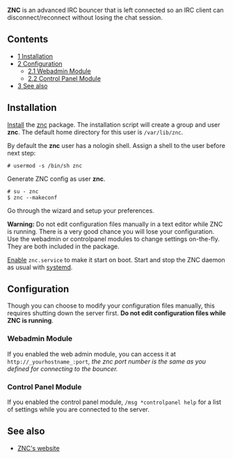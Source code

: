 **ZNC** is an advanced IRC bouncer that is left connected so an IRC client can disconnect/reconnect without losing the chat session.

## Contents

*   [1 Installation](#Installation)
*   [2 Configuration](#Configuration)
    *   [2.1 Webadmin Module](#Webadmin_Module)
    *   [2.2 Control Panel Module](#Control_Panel_Module)
*   [3 See also](#See_also)

## Installation

[Install](/index.php/Install "Install") the [znc](https://www.archlinux.org/packages/?name=znc) package. The installation script will create a group and user **znc**. The default home directory for this user is `/var/lib/znc`.

By default the **znc** user has a nologin shell. Assign a shell to the user before next step:

```
# usermod -s /bin/sh znc

```

Generate ZNC config as user **znc**.

```
# su - znc
$ znc --makeconf

```

Go through the wizard and setup your preferences.

**Warning:** Do not edit configuration files manually in a text editor while ZNC is running. There is a very good chance you will lose your configuration. Use the webadmin or controlpanel modules to change settings on-the-fly. They are both included in the package.

[Enable](/index.php/Enable "Enable") `znc.service` to make it start on boot. Start and stop the ZNC daemon as usual with [systemd](/index.php/Systemd "Systemd").

## Configuration

Though you can choose to modify your configuration files manually, this requires shutting down the server first. **Do not edit configuration files while ZNC is running**.

### Webadmin Module

If you enabled the web admin module, you can access it at `http://_yourhostname_:port`_, the znc port number is the same as you defined for connecting to the bouncer._

### Control Panel Module

If you enabled the control panel module, `/msg *controlpanel help` for a list of settings while you are connected to the server.

## See also

*   [ZNC's website](http://wiki.znc.in/ZNC)